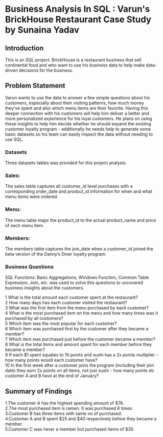 # Business Analysis In SQL : Varun's BrickHouse Restaurant Case Study by Sunaina Yadav
## Introduction
This is an SQL project. BrickHouse is a restaurant business that sell continental food and who want to use his business data to help make data-driven decisions for the business.

## Problem Statement
Varun wants to use the data to answer a few simple questions about his customers, especially about their visiting patterns, how much money they’ve spent and also which menu items are their favorite. Having this deeper connection with his customers will help him deliver a better and more personalized experience for his loyal customers. He plans on using these insights to help him decide whether he should expand the existing customer loyalty program - additionally he needs help to generate some basic datasets so his team can easily inspect the data without needing to use SQL.

### Datasets
Three datasets tables was provided for this project analysis.

### Sales:
The sales table captures all customer_id level purchases with a corresponding order_date and product_id information for when and what menu items were ordered.

### Menu:
The menu table maps the product_id to the actual product_name and price of each menu item.

### Members:
The members table captures the join_date when a customer_id joined the beta version of the Danny’s Diner loyalty program.

### Business Questions
SQL Functions: Basic Aggregations, Windows Function, Common Table Expression, Join, etc. was used to solve this questions to uncovered business insights about the customers.

1 What is the total amount each customer spent at the restaurant?<br/>
2 How many days has each customer visited the restaurant?<br/>
3 What was the first item from the menu purchased by each customer?<br/>
4 What is the most purchased item on the menu and how many times was it purchased by all customers?<br/>
5 Which item was the most popular for each customer?<br/>
6 Which item was purchased first by the customer after they became a member?<br/>
7 Which item was purchased just before the customer became a member?<br/>
8 What is the total items and amount spent for each member before they became a member?<br/>
9 If each $1 spent equates to 10 points and sushi has a 2x points multiplier - how many points would each customer have?<br/>
10 In the first week after a customer joins the program (including their join date) they earn 2x points on all items, not just sushi - how many points do customer A and B have at the end of January?<br/>

## Summary of Findings<br/>
1.The customer A has the highest spending amount of $76.<br/>
2.The most purchased item is ramen. It was purchased 8 times.<br/>
3.Customer B has three items with same no of purchased.<br/>
4.Customer A and B spent $25 and $40 respectively before they became a member.<br/>
5.Customer C was never a member but purchased items of $35.<br/>

